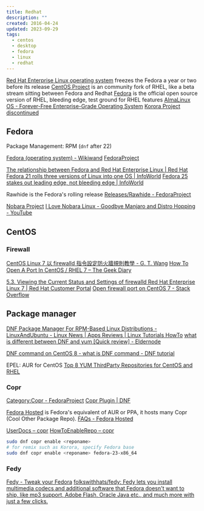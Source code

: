 ```yaml
---
title: Redhat
description: ""
created: 2016-04-24
updated: 2023-09-29
tags:
  - centos
  - desktop
  - fedora
  - linux
  - redhat
---
```


[Red Hat Enterprise Linux operating system](https://www.redhat.com/en/technologies/linux-platforms/enterprise-linux) freezes the Fedora a year or two before its release
[CentOS Project](https://www.centos.org/) is an community fork of RHEL, like a beta stream sitting between Fedora and Redhat
[Fedora](https://getfedora.org/) is the official open source version of RHEL, bleeding edge, test ground for RHEL features
[AlmaLinux OS - Forever-Free Enterprise-Grade Operating System](https://almalinux.org/)
[Korora Project](https://kororaproject.org/) [discontinued](https://kororaproject.org/about/news/time-for-a-break)

## Fedora

Package Management: RPM (`dnf` after 22)

[Fedora (operating system) - Wikiwand](<https://www.wikiwand.com/en/Fedora_(operating_system)>)
[FedoraProject](https://fedoraproject.org/wiki/Fedora_Project_Wiki)

[The relationship between Fedora and Red Hat Enterprise Linux | Red Hat](https://www.redhat.com/en/technologies/linux-platforms/articles/relationship-between-fedora-and-rhel)
[Fedora 21 rolls three versions of Linux into one OS | InfoWorld](http://www.infoworld.com/article/2842575/linux/fedora-21-three-flavors-of-linux-one-os.html)
[Fedora 25 stakes out leading edge, not bleeding edge | InfoWorld](http://www.infoworld.com/article/3143141/linux/fedora-25-stakes-out-leading-edge-not-bleeding-edge.html)

Rawhide is the Fedora's rolling release
[Releases/Rawhide - FedoraProject](https://fedoraproject.org/wiki/Releases/Rawhide?rd=Rawhide)

[Nobara Project](https://nobaraproject.org/)
[I Love Nobara Linux - Goodbye Manjaro and Distro Hopping - YouTube](https://www.youtube.com/watch?v=THKLxThT7Ic)

## CentOS

### Firewall

[CentOS Linux 7 以 firewalld 指令設定防火牆規則教學 - G. T. Wang](https://blog.gtwang.org/linux/centos-7-firewalld-command-setup-tutorial/)
[How To Open A Port In CentOS / RHEL 7 – The Geek Diary](https://www.thegeekdiary.com/how-to-open-a-ports-in-centos-rhel-7/)

[5.3. Viewing the Current Status and Settings of firewalld Red Hat Enterprise Linux 7 | Red Hat Customer Portal](https://access.redhat.com/documentation/en-us/red_hat_enterprise_linux/7/html/security_guide/sec-viewing_current_status_and_settings_of_firewalld)
[Open firewall port on CentOS 7 - Stack Overflow](https://stackoverflow.com/questions/24729024/open-firewall-port-on-centos-7)

## Package manager

[DNF Package Manager For RPM-Based Linux Distributions - LinuxAndUbuntu - Linux News | Apps Reviews | Linux Tutorials HowTo](http://www.linuxandubuntu.com/home/dnf-package-manager-for-rpm-based-linux-distributions)
[what is different between DNF and yum [Quick review] - Eldernode](https://blog.eldernode.com/what-is-different-between-dnf-and-yum/)

[DNF command on CentOS 8 - what is DNF command - DNF tutorial](https://blog.eldernode.com/dnf-command-on-centos-8/)

EPEL: AUR for CentOS
[Top 8 YUM ThirdParty Repositories for CentOS and RHEL](https://www.tecmint.com/yum-thirdparty-repositories-for-centos-rhel/amp/)

### Copr

[Category:Copr - FedoraProject](https://fedoraproject.org/wiki/Category:Copr)
[Copr Plugin | DNF](http://dnf.baseurl.org/2014/03/19/copr-plugin/)

[Fedora Hosted](https://fedorahosted.org) is Fedora's equivalent of AUR or PPA, it hosts many Copr (Cool Other Package Repo).
[FAQs - Fedora Hosted](https://fedorahosted.org/web/faq)

[UserDocs – copr](https://fedorahosted.org/copr/wiki/UserDocs)
[HowToEnableRepo – copr](https://fedorahosted.org/copr/wiki/HowToEnableRepo)

```sh
sudo dnf copr enable <reponame>
# for remix such as Korora, specify Fedora base
sudo dnf copr enable <reponame> fedora-23-x86_64
```

### Fedy

[Fedy - Tweak your Fedora](http://folkswithhats.org/)
[folkswithhats/fedy: Fedy lets you install multimedia codecs and additional software that Fedora doesn't want to ship, like mp3 support, Adobe Flash, Oracle Java etc., and much more with just a few clicks.](https://github.com/folkswithhats/fedy)
